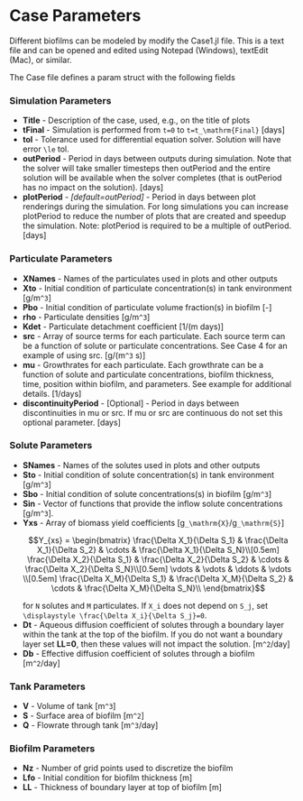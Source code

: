 # Case Parameters

Different biofilms can be modeled by modify the Case1.jl file.  This is a text file and can be opened and edited using Notepad (Windows), textEdit (Mac), or similar. 

The Case file defines a param struct with the following fields

### Simulation Parameters
- **Title** - Description of the case, used, e.g., on the title of plots 
- **tFinal** - Simulation is performed from ``t=0`` to ``t=t_\mathrm{Final}`` [days]
- **tol** - Tolerance used for differential equation solver.  Solution will have error ``\le`` tol.
- **outPeriod** - Period in days between outputs during simulation.  Note that the solver will take smaller timesteps then outPeriod and the entire solution will be available when the solver completes (that is outPeriod has no impact on the solution). [days]
- **plotPeriod** - *[default=outPeriod]* - Period in days between plot renderings during the simulation.  For long simulations you can increase plotPeriod to reduce the number of plots that are created and speedup the simulation. Note: plotPeriod is required to be a multiple of outPeriod. [days]

### Particulate Parameters
- **XNames** - Names of the particulates used in plots and other outputs
- **Xto** - Initial condition of particulate concentration(s) in tank environment [g/m``^3``]
- **Pbo** - Initial condition of particulate volume fraction(s) in biofilm [-]
- **rho** - Particulate densities [g/m``^3``]
- **Kdet** - Particulate detachment coefficient [1/(m days)]
- **src** - Array of source terms for each particulate.  Each source term can be a function of solute or particulate concentrations.  See Case 4 for an example of using src. [g/(m``^3`` s)]
- **mu** - Growthrates for each particulate.  Each growthrate can be a function of solute and particulate concentrations, biofilm thickness, time, position within biofilm, and parameters.  See example for additional details. [1/days]
- **discontinuityPeriod** - [Optional] - Period in days between discontinuities in mu or src.  If mu or src are continuous do not set this optional parameter. [days]

### Solute Parameters
- **SNames** - Names of the solutes used in plots and other outputs
- **Sto** - Initial condition of solute concentration(s) in tank environment [g/m``^3``]
- **Sbo** - Initial condition of solute concentrations(s) in biofilm [g/m``^3``]
- **Sin** - Vector of functions that provide the inflow solute concentrations [g/m``^3``].
- **Yxs** - Array of biomass yield coefficients [g``_\mathrm{X}``/g``_\mathrm{S}``]
  ```math
  Y_{xs} = \begin{bmatrix}
  \frac{\Delta X_1}{\Delta S_1} & \frac{\Delta X_1}{\Delta S_2} & \cdots & \frac{\Delta X_1}{\Delta S_N}\\[0.5em]
  \frac{\Delta X_2}{\Delta S_1} & \frac{\Delta X_2}{\Delta S_2} & \cdots & \frac{\Delta X_2}{\Delta S_N}\\[0.5em]
  \vdots & \vdots & \ddots & \vdots \\[0.5em]
  \frac{\Delta X_M}{\Delta S_1} & \frac{\Delta X_M}{\Delta S_2} & \cdots & \frac{\Delta X_M}{\Delta S_N}\\
  \end{bmatrix}
  ```
  for ``N`` solutes and ``M`` particulates.  If ``X_i`` does not depend on ``S_j``, set ``\displaystyle \frac{\Delta X_i}{\Delta S_j}=0``.
- **Dt** - Aqueous diffusion coefficient of solutes through a boundary layer within the tank at the top of the biofilm.  If you do not want a boundary layer set **LL=0**, then these values will not impact the solution. [m``^2``/day]
- **Db** - Effective diffusion coefficient of solutes through a biofilm [m``^2``/day]

### Tank Parameters
- **V** - Volume of tank [m``^3``]
- **S** - Surface area of biofilm [m``^2``]
- **Q** - Flowrate through tank [m``^3``/day]

### Biofilm Parameters
- **Nz** - Number of grid points used to discretize the biofilm
- **Lfo** - Initial condition for biofilm thickness [m]
- **LL** - Thickness of boundary layer at top of biofilm [m]


